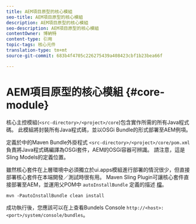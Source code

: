 ```yaml
---
title: AEM項目原型的核心模組
seo-title: AEM項目原型的核心模組
description: AEM項目原型的核心模組
seo-description: AEM項目原型的核心模組
contentOwner: 博納特
content-type: 引用
topic-tags: 核心元件
translation-type: tm+mt
source-git-commit: 683b4f4705c226275439a408423cbf1b23bea66f

---
```



# AEM項目原型的核心模組 {#core-module}

核心主控模組(`<src-directory>/<project>/core`)包含實作所需的所有Java程式碼。 此模組將封裝所有Java程式碼，並以OSGi Bundle的形式部署至AEM例項。

定義於中的Maven Bundle外掛程式 `<src-directory>/<project>/core/pom.xml` 負責將Java程式碼編譯為OSGi套件，AEM的OSGi容器可辨識。 請注意，這是Sling Models的定義位置。

雖然核心套件在上層環境中必須獨立於ui.apps模組進行部署的情況很少，但直接部署核心套件在本端開發／測試時很有用。 Maven Sling Plugin可讓核心套件直接部署至AEM，並運用父POM中 `autoInstallBundle` 定義的描述 [檔](overview.md#parent-pom)。

```
mvn -PautoInstallBundle clean install
```

成功執行後，您應該可以在上查看Bundels Console `http://<host>:<port>/system/console/bundles`。

